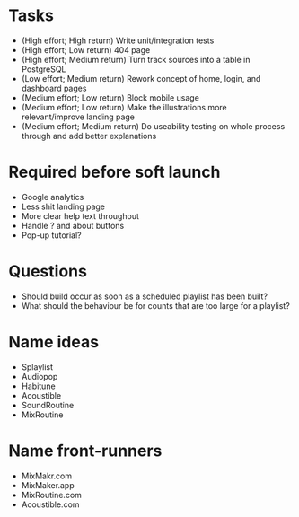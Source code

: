 # Tasks
- (High effort; High return) Write unit/integration tests
- (High effort; Low return) 404 page
- (High effort; Medium return) Turn track sources into a table in PostgreSQL
- (Low effort; Medium return) Rework concept of home, login, and dashboard pages
- (Medium effort; Low return) Block mobile usage
- (Medium effort; Low return) Make the illustrations more relevant/improve landing page
- (Medium effort; Medium return) Do useability testing on whole process through and add better explanations

# Required before soft launch
- Google analytics
- Less shit landing page
- More clear help text throughout
- Handle ? and about buttons
- Pop-up tutorial?

# Questions
- Should build occur as soon as a scheduled playlist has been built?
- What should the behaviour be for counts that are too large for a playlist?

# Name ideas
- Splaylist
- Audiopop
- Habitune
- Acoustible
- SoundRoutine
- MixRoutine

# Name front-runners
- MixMakr.com
- MixMaker.app
- MixRoutine.com
- Acoustible.com
